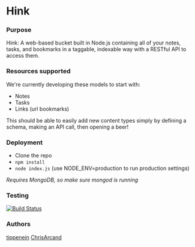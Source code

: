 Hink
====

### Purpose  
Hink: A web-based bucket built in Node.js containing all of your notes, tasks, and bookmarks in a taggable, indexable way with a RESTful API to access them.

### Resources supported  
We're currently developing these models to start with:

- Notes
- Tasks
- Links (url bookmarks)

This should be able to easily add new content types simply by defining a schema, making an API call, then opening a beer!

### Deployment  

- Clone the repo
- `npm install`
- `node index.js` (use NODE_ENV=production to run production settings)

*Requires MongoDB, so make sure mongod is running*

### Testing  
[![Build Status](https://travis-ci.org/tippenein/hink.png?branch=master)](https://travis-ci.org/tippenein/hink)

### Authors
[tippenein](https://github.com/tippenein)
[ChrisArcand](https://github.com/ChrisArcand)
